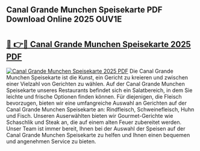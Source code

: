## Canal Grande Munchen Speisekarte PDF Download Online 2025 OUV1E

# <h2><a href="http://gcak2g.nevu.top/?p=Canal+Grande+Munchen+Speisekarte">🔗 👉🔴 Canal Grande Munchen Speisekarte 2025 PDF</a></h2>

[![Canal Grande Munchen Speisekarte 2025 PDF](https://i.imgur.com/dBaPXMq.png)](http://gcak2g.nevu.top/?p=Canal+Grande+Munchen+Speisekarte)
Die Canal Grande Munchen Speisekarte ist die Kunst, ein Gericht zu kreieren und zwischen einer Vielzahl von Gerichten zu wählen. Auf der Canal Grande Munchen Speisekarte unseres Restaurants befindet sich ein Salatbereich, in dem Sie leichte und frische Optionen finden können. Für diejenigen, die Fleisch bevorzugen, bieten wir eine umfangreiche Auswahl an Gerichten auf der Canal Grande Munchen Speisekarte an: Rindfleisch, Schweinefleisch, Huhn und Fisch. Unseren Auserwählten bieten wir Gourmet-Gerichte wie Schaschlik und Steak an, die auf einem alten Feuer zubereitet werden. Unser Team ist immer bereit, Ihnen bei der Auswahl der Speisen auf der Canal Grande Munchen Speisekarte zu helfen und Ihnen einen bequemen und angenehmen Service zu bieten.
